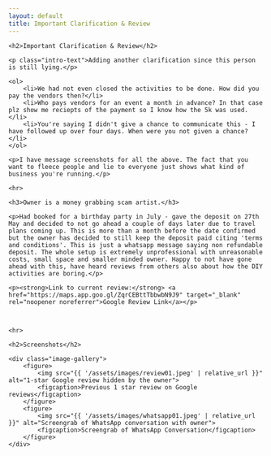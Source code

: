 ```yaml
---
layout: default
title: Important Clarification & Review
---
```


<div class="content-wrapper">

    <h2>Important Clarification & Review</h2>

    <p class="intro-text">Adding another clarification since this person is still lying.</p>

    <ol>
        <li>We had not even closed the activities to be done. How did you pay the vendors then?</li>
        <li>Who pays vendors for an event a month in advance? In that case plz show me reciepts of the payment so I know how the 5k was used.</li>
        <li>You're saying I didn't give a chance to communicate this - I have followed up over four days. When were you not given a chance?</li>
    </ol>

    <p>I have message screenshots for all the above. The fact that you want to fleece people and lie to everyone just shows what kind of business you're running.</p>

    <hr>

    <h3>Owner is a money grabbing scam artist.</h3>

    <p>Had booked for a birthday party in July - gave the deposit on 27th May and decided to not go ahead a couple of days later due to travel plans coming up. This is more than a month before the date confirmed but the owner has decided to still keep the deposit paid citing 'terms and conditions'. This is just a whatsapp message saying non refundable deposit. The whole setup is extremely unprofessional with unreasonable costs, small space and smaller minded owner. Happy to not have gone ahead with this, have heard reviews from others also about how the DIY activities are boring.</p>

    <p><strong>Link to current review:</strong> <a href="https://maps.app.goo.gl/ZqrCEBttTbbwbN9J9" target="_blank" rel="noopener noreferrer">Google Review Link</a></p>



    <hr>

    <h2>Screenshots</h2>

    <div class="image-gallery">
        <figure>
            <img src="{{ '/assets/images/review01.jpeg' | relative_url }}" alt="1-star Google review hidden by the owner">
            <figcaption>Previous 1 star review on Google reviews</figcaption>
        </figure>
        <figure>
            <img src="{{ '/assets/images/whatsapp01.jpeg' | relative_url }}" alt="Screengrab of WhatsApp conversation with owner">
            <figcaption>Screengrab of WhatsApp Conversation</figcaption>
        </figure>
    </div>

</div>
